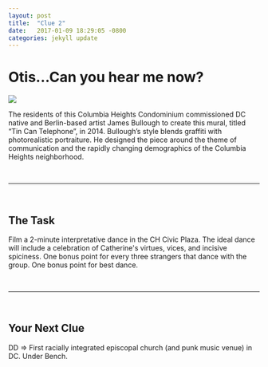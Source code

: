 ```yaml
---
layout: post
title:  "Clue 2"
date:   2017-01-09 18:29:05 -0800
categories: jekyll update
---
```


<h1>Otis...Can you hear me now?</h1>

<img class="clue-pic" src="http://dcmurals.info/stage/wp-content/uploads/2014/11/untitled2.jpg">
<br>
<p>The residents of this Columbia Heights Condominium commissioned DC native and Berlin-based artist James Bullough to create this mural, titled “Tin Can Telephone”, in 2014. Bullough’s style blends graffiti with photorealistic portraiture. He designed the piece around the theme of communication and the rapidly changing demographics of the Columbia Heights neighborhood.
</p>
<br>
<hr>
<br>
<h2>The Task</h2>
<p>Film a 2-minute interpretative dance in the CH Civic Plaza. The ideal dance will include a celebration of Catherine's virtues, vices, and incisive spiciness. One bonus point for every three strangers that dance with the group. One bonus point for best dance.</p>
<br>
<hr>
<br>
<h2>Your Next Clue</h2>
<p>DD => First racially integrated episcopal church (and punk music venue) in DC. Under Bench.</p>